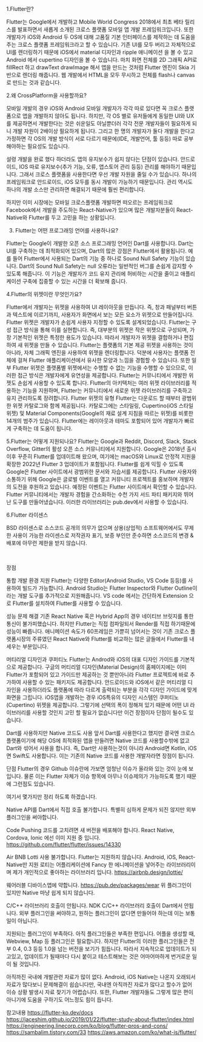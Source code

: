 1.Flutter란?

Flutter는 Google에서 개발하고 Mobile World Congress 2018에서 최초 베타 릴리스를 발표하면서 새롭게 소개된 크로스 플랫폼 모바일 앱 개발 프레임워크입니다.
또한 개발자가 iOS와 Android 두 OS에 대해 고품질 기본 인터페이스를 제작하는 데 도움을 주는 크로스 플랫폼 프레임워크라고 할 수 있습니다.
기존 UI를 모두 버리고 자체적으로 UI를 렌더링하기 때문에 iOS에서 material 디자인과 ripple 애니메이션 을 볼 수 있고 Android 에서 cupertino 디자인을 볼 수 있습니다.
마치 화면 전체를 2D 그래픽 API로 fillRect 하고 drawText drawImage 해서 앱을 만드는 것처럼 Flutter 엔진이 Skia 기반으로 렌더링 해줍니다. 웹 개발에서 HTML을 모두 무시하고 전체를 flash나 canvas로 만드는 것과 같습니다.

2.왜 CrossPlatform을 사용할까요?

모바일 개발의 경우 iOS와 Android 모바일 개발자가 각각 따로 있다면 꼭 크로스 플랫폼으로 앱을 개발하지 않아도 됩니다. 하지만, 각 OS 별로 유저들에게 동일한 UI와 UX를 제공하면서 개발한다는 것은 쉬운일도 아닐뿐더러 각각 전문 개발자들이 필요하게 되니 개발 자원이 2배이상 필요하게 됩니다. 그리고 한 명의 개발자가 둘다 개발을 한다고 가정하면 각 OS의 개발 방식이 서로 다르기 때문에(IDE, 개발언어, 툴 등등) 따로 공부해야하는 필요성도 있습니다.

설령 개발을 완료 했다 하더라도 앱의 유지보수가 쉽지 않다는 단점이 있습니다. 안드로이드, IOS 따로 유지보수(추가 기능, 오류, 앱스토어 관리 등등) 관리를 해야하기 때문입니다.
그래서 크로스 플랫폼을 사용한다면 우선 개발 자원을 줄일 수가 있습니다. 하나의 프레임워크로 안드로이드, iOS 모두를 동시 개발이 가능하기 때문입니다.
관리 역시도 하나의 개발 소스만 관리하면 해결되기 때문에 훨씬 편리합니다.

하지만 이미 시장에는 모바일 크로스플랫폼 개발하면 떠오르는 프레임워크로 Facebook에서 개발을 주도하는 React-Native가 있으며 많은 개발자분들이 React-Native와 Flutter를 두고 고민을 하는 상황입니다.

3. Flutter는 어떤 프로그래밍 언어를 사용하나요?

Flutter는 Google이 개발한 오픈 소스 프로그래밍 언어인 Dart를 사용합니다. Dart는 UI를 구축하는 데 최적화되어 있으며, Dart의 많은 강점은 Flutter에서 활용됩니다.
예를 들어 Flutter에서 사용되는 Dart의 기능 중 하나로 Sound Null Safety 기능이 있습니다. Dart의 Sound Null Safety는 null 오류라는 일반적인 버그를 손쉽게 감지할 수 있도록 해줍니다. 이 기능은 개발자가 코드 유지 관리에 허비하는 시간을 줄이고 애플리케이션 구축에 집중할 수 있는 시간을 더 확보해 줍니다.


4.Flutter의 위젯이란 무엇인가요?

Flutter에서 개발자는 위젯을 사용하여 UI 레이아웃을 만듭니다. 즉, 창과 패널부터 버튼과 텍스트에 이르기까지, 사용자가 화면에서 보는 모든 요소가 위젯으로 만들어집니다.
Flutter 위젯은 개발자가 손쉽게 사용자 지정할 수 있도록 설계되었습니다. Flutter는 구성 접근 방식을 통해 이를 실현합니다. 즉, 대부분의 위젯은 작은 위젯으로 구성되며, 가장 기본적인 위젯은 특정한 용도가 있습니다. 따라서 개발자가 위젯을 결합하거나 편집하여 새 위젯을 만들 수 있습니다.
Flutter는 플랫폼의 기본 제공 위젯을 사용하는 것이 아니라, 자체 그래픽 엔진을 사용하여 위젯을 렌더링합니다. 덕분에 사용자는 플랫폼 전체에 걸쳐 Flutter 애플리케이션에서 유사한 모양과 느낌을 경험할 수 있습니다. 또한 일부 Flutter 위젯은 플랫폼별 위젯에서는 수행할 수 없는 기능을 수행할 수 있으므로, 이러한 접근 방식은 개발자에게 유연성을 제공합니다.
Flutter는 커뮤니티에서 개발한 위젯도 손쉽게 사용할 수 있도록 합니다. Flutter의 아키텍처는 여러 위젯 라이브러리를 적용하는 기능을 지원하며, Flutter는 커뮤니티에서 새로운 위젯 라이브러리를 구축하고 유지 관리하도록 장려합니다.
Flutter 위젯의 유형
Flutter는 다운로드 할 때부터 광범위한 위젯 카탈로그와 함께 제공됩니다. 카탈로그에는 스타일링, Cupertino(iOS 스타일 위젯) 및 Material Components(Google의 재료 설계 지침을 따르는 위젯)를 비롯한 14개의 범주가 있습니다.
Flutter에는 레이아웃과 테마도 포함되어 있어 개발자가 빠르게 구축하는 데 도움이 됩니다.

5.Flutter는 어떻게 지원되나요?
Flutter는 Google과 Reddit, Discord, Slack, Stack Overflow, Gitter의 활성 오픈 소스 커뮤니티에서 지원합니다. Google은 2018년 출시 이후 꾸준히 Flutter를 업데이트해 왔으며, 여기에는 macOS와 Linux로 안정적 지원을 확장한 2022년 Flutter 3 업데이트가 포함됩니다.
Flutter를 쉽게 익힐 수 있도록 Google은 Flutter 사이트에서 광범위한 문서와 자습서를 제공합니다. Flutter 사용자와 소통하기 위해 Google은 글로벌 이벤트를 열고 커뮤니티 프로젝트를 홍보하며 개발자의 도전을 후원하고 있습니다. 예정된 이벤트는 Flutter 사이트에서 확인할 수 있습니다.
Flutter 커뮤니티에서는 개발자 경험을 간소화하는 수천 가지 서드 파티 패키지와 뛰어난 도구를 만들어냈습니다. 이러한 라이브러리는 pub.dev에서 사용할 수 있습니다.

6.Flutter 라이센스 
 
BSD 라이센스로 소스코드 공개의 의무가 없으며 상용(상업적) 소프트웨어에서도 무제한 사용이 가능한 라이센스로 저작권자 표기, 보증 부인만 준수하면 소스코드의 변경 & 배포에 아무런 제한을 받지 않습니다.

​​​

장점

통합 개발 환경 지원
Flutter는 다양한 Editor(Android Studio, VS Code 등등)를 사용하여 빌드가 가능합니다.
Android Studio는 Flutter Inspector와 Flutter Outline이라는 개발 도구를 추가적으로 지원해줍니다. VS code 에서는 간단하게 Extension 으로 Flutter를 설치하여 Flutter를 사용할 수 있습니다.

성능 문제 해결
기존 React Native 혹은 Hybrid App의 경우 네이티브 브릿지를 통한 통신이 불가피했습니다. 하지만 Flutter는 직접 컴파일되서 Render를 직접 하기때문에 성능이 빠릅니다. 애니메이션 속도가 60프레임은 가뿐히 넘어서는 것이 기존 크로스 플랫폼시장의 주류였던 React Native와 Flutter를 비교하는 많은 글들에서 Flutter를 내세우는 부분입니다.

머티리얼 디자인과 쿠퍼티노
Flutter는 Androd와 iOS의 대표 디자인 가이드를 기본적으로 제공합니다.
구글의 머티리얼 디자인(Material Design)의 홈페이지에는 이미 Flutter가 포함되어 있고 가이드만 제공하는 것 뿐만아니라 Flutter 프로젝트에 바로 추가하여 사용할 수 있는 패키지도 제공합니다.
안드로이드와 iOS에서 같은 머티리얼 디자인을 사용하더라도 플랫폼에 따라 다르게 출력되는 부분을 각각 디자인 가이드에 맞게 화면을 그립니다.
iOS앱을 개발하는 경우 iOS특유의 디자인 시스템인 쿠퍼티노(Cupertino) 위젯을 제공합니다.
그렇기에 선택의 폭이 정해져 있기 때문에 어떤 UI 라이브러리를 사용할 것인지 고민 할 필요가 없습니다만 이건 장점이자 단점이 될수도 있습니다.

Dart를 사용하지만 Native 코드도 사용
앞서 Dart를 사용한다고 했지만 결국엔 크로스 플랫폼이기에 해당 OS에 최적화된 앱을 만들려면 Native 코드를 사용할수밖에 없고 Dart와 섞어서 사용을 합니다.
즉, Dart만 사용하는것이 아니라 Android면 Kotlin, iOS면 Swift도 사용합니다.
이는 기존의 Native 코드를 사용한 개발자라면 장점이 됩니다.


단점
Flutter의 경우 Github 이슈란에 가보면 엄청난 이슈가 올라와 있는 것이 눈에 보입니다.
물론 이는 Flutter 자체가 이슈 항목에 아무나 이슈제의가 가능하도록 했기 때문에 그런점도 있습니다.

여기서 몇가지만 정리 하도록 하겠습니다.

Native API를 Dart에서 직접 호출 불가합니다.
특별히 심하게 문제가 되진 않지만 외부 플러그인을 써야합니다.

Code Pushing
코드를 고치려면 새 버전을 배포해야 합니다.
React Native, Cordova, Ionic 에선 이미 지원 중 입니다.
https://github.com/flutter/flutter/issues/14330

Air BNB Lotti 사용 불가합니다.
Flutter는 지원하지 않습니다.
Android, iOS, React-Native만 지원
로티는 어플리케이션에 Fancy 한 에니메이션을 넣어주는 라이브러리이며 제가 개인적으로 좋아하는 라이브러리 입니다.
https://airbnb.design/lottie/

웨어러블 디바이스앱에 약합니다.
https://pub.dev/packages/wear
위 플러그인이 있지만 Native 마냥 쉽게 되지 않습니다.

C/C++ 라이브러리 호출이 안됩니다.
NDK C/C++ 라이브러리 호출이 Dart에서 안됩니다.
외부 플러그인을 써야하고, 원하는 플러그인이 없다면 만들어야 하는데 이는 보통일이 아닙니다.

지원되는 플러그인이 부족하다.
아직 플러그인들은 부족한 편입니다.
어플을 생성할 때, Webview, Map 등 플러그인은 필요합니다.
하지만 Flutter의 이러한 플러그인들은 전부 0.4, 0.3 등등 1.0을 넘는 버전을 보기가 힘듭니다. 따라서 지속적으로 업데이트가 되고있고, 업데이트가 될때마다 다시 붙이고 테스트해보는 것은 어마어마하게 번거로운 일이 될 것입니다.

아직까진 국내에 개발관련 자료가 많이 없다.
Android, iOS Native는 나온지 오래되서 자료가 많다보니 문제해결이 쉽습니다만, 국내엔 아직까진 자료가 많다고 할수가 없어 이슈 상황 발생시 자료 찾기가 어렵습니다.
또한, Flutter 개발자들도 그렇게 많은 편이 아니기에 도움을 구하기도 어느정도 힘이 듭니다.


참고내용
https://flutter-ko.dev/docs
https://jaceshim.github.io/2019/01/22/flutter-study-about-flutter/index.html
https://engineering.linecorp.com/ko/blog/flutter-pros-and-cons/
https://sambalim.tistory.com/33
https://aws.amazon.com/ko/what-is/flutter/
